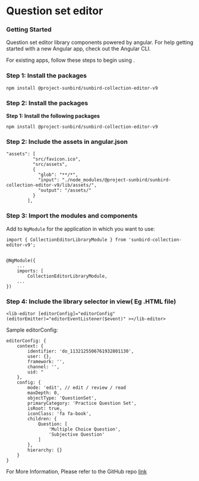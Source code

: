 # Question set editor

### Getting Started

Question set editor library components powered by angular. For help getting started with a new Angular app, check out the Angular CLI.&#x20;

For existing apps, follow these steps to begin using .

### Step 1: Install the packages

```
npm install @project-sunbird/sunbird-collection-editor-v9
```

### Step **2**: Install the packages

**Step 1: Install the following packages**

```
npm install @project-sunbird/sunbird-collection-editor-v9
```

### Step 2: Include the assets in angular.json

```
"assets": [
          "src/favicon.ico",
          "src/assets",
          {
            "glob": "**/*",
            "input": "./node_modules/@project-sunbird/sunbird-collection-editor-v9/lib/assets/",
            "output": "/assets/"
          }
        ],
```

### Step **3**: Import the modules and components

Add to `NgModule` for the application in which you want to use:

```
import { CollectionEditorLibraryModule } from 'sunbird-collection-editor-v9';


@NgModule({
    ...
    imports: [
        CollectionEditorLibraryModule,
    ...
})
```

### Step 4: Include the library selector in view( Eg .HTML file)

```
<lib-editor [editorConfig]="editorConfig" (editorEmitter)="editorEventListener($event)" ></lib-editor>
```

Sample editorConfig:

```
editorConfig: {
    context: {
        identifier: 'do_1132125506761932801130',
        user: {},
        framework: '',
        channel: '',
        uid: "
    },
    config: {
        mode: 'edit', // edit / review / read
        maxDepth: 0,
        objectType: 'QuestionSet',
        primaryCategory: 'Practice Question Set',
        isRoot: true,
        iconClass: 'fa fa-book',
        children: {
            Question: [
                'Multiple Choice Question',
                'Subjective Question'
            ]
        },
        hierarchy: {}
    }
}
```

For More Information, Please refer to the GitHub repo [link](https://github.com/Sunbird-Ed/sunbird-collection-editor/tree/release-4.5.0)
